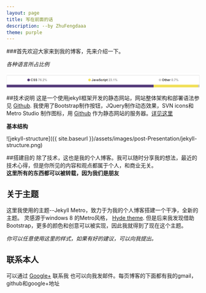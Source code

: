 ```yaml
---
layout: page
title: 写在前面的话
description: --by ZhuFengdaaa
theme: purple
---
```

###首先欢迎大家来到我的博客，先来介绍一下。

*各种语言所占比例*

![language](/assets/images/language-part.png "language-part")

##技术说明
这是一个使用jekyll框架开发的静态网站，网站整体架构和部署语法参见 [Github](https://github.com/olakara/JekyllMetro). 我使用了Bootstrap制作按钮，JQuery制作动态效果，SVN icons和Metro Studio 制作图标，用 [Github][1] 作为静态网站的服务器。[详见这里]({{site.baseurl/resume/}})

**基本结构**

![jekyll-structure]({{ site.baseurl }}/assets/images/post-Presentation/jekyll-structure.png)	

##搭建目的
除了技术，这也是我的个人博客。我可以随时分享我的想法，最近的技术心得，但是你所见的内容和观点都属于个人，和商业无关。
<br/>**这里所有的东西都可以被转载，因为我们是朋友**

## 关于主题

这里我使用的主题--Jekyll Metro，致力于为我的个人博客搭建一个干净，全新的主题。 灵感源于windows 8 的Metro风格， [Hyde theme](https://github.com/poole/hyde). 但是后来我发现借助Bootstrap，更多的颜色和创意可以被实现，因此我就得到了现在这个主题。

*你可以任意使用这里的样式，如果有好的建议，可以向我提出。*

## 联系本人

可以通过 [Google+](https://plus.google.com/u/0/116811442309236138007/posts/p/pub)  联系我
也可以向我发邮件。每页博客的下面都有我的gmail，github和google+地址

[1]:(https://github.com/ZhuFengdaaa/ZhuFengdaaa.github.io)